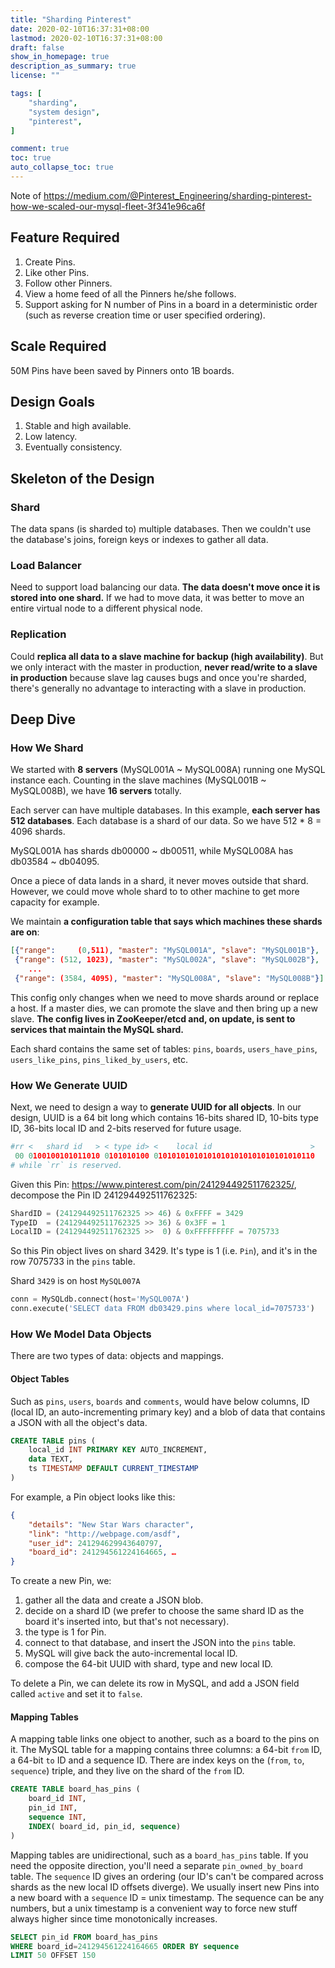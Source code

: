 ```yaml
---
title: "Sharding Pinterest"
date: 2020-02-10T16:37:31+08:00
lastmod: 2020-02-10T16:37:31+08:00
draft: false
show_in_homepage: true
description_as_summary: true
license: ""

tags: [
    "sharding",
    "system design",
    "pinterest",
]

comment: true
toc: true
auto_collapse_toc: true
---
```


Note of https://medium.com/@Pinterest_Engineering/sharding-pinterest-how-we-scaled-our-mysql-fleet-3f341e96ca6f

## Feature Required

1. Create Pins.
2. Like other Pins.
3. Follow other Pinners.
4. View a home feed of all the Pinners he/she follows.
5. Support asking for N number of Pins in a board in a deterministic order (such as reverse creation time or user specified ordering). 

## Scale Required

50M Pins have been saved by Pinners onto 1B boards.

## Design Goals

1. Stable and high available.
2. Low latency.
3. Eventually consistency.

## Skeleton of the Design

### Shard
The data spans (is sharded to) multiple databases. Then we couldn't use the database's joins, foreign keys or indexes to gather all data.

### Load Balancer
Need to support load balancing our data. **The data doesn't move once it is stored into one shard.** If we had to move data, it was better to move an entire virtual node to a different physical node.

### Replication
Could **replica all data to a slave machine for backup (high availability)**. But we only interact with the master in production, **never read/write to a slave in production** because slave lag causes bugs and once you're sharded, there's generally no advantage to interacting with a slave in production.

## Deep Dive

### How We Shard
We started with **8 servers** (MySQL001A ~ MySQL008A) running one MySQL instance each. Counting in the slave machines (MySQL001B ~ MySQL008B), we have **16 servers** totally.

Each server can have multiple databases. In this example, **each server has 512 databases**. Each database is a shard of our data. So we have 512 * 8 = 4096 shards.

MySQL001A has shards db00000 ~ db00511, while MySQL008A has db03584 ~ db04095.

Once a piece of data lands in a shard, it never moves outside that shard. However, we could move whole shard to to other machine to get more capacity for example.

We maintain **a configuration table that says which machines these shards are on**:
```json
[{"range":     (0,511), "master": "MySQL001A", "slave": "MySQL001B"},
 {"range": (512, 1023), "master": "MySQL002A", "slave": "MySQL002B"},
    ...
 {"range": (3584, 4095), "master": "MySQL008A", "slave": "MySQL008B"}]
```

This config only changes when we need to move shards around or replace a host. If a master dies, we can promote the slave and then bring up a new slave. **The config lives in ZooKeeper/etcd and, on update, is sent to services that maintain the MySQL shard.**

Each shard contains the same set of tables: `pins`, `boards`, `users_have_pins`, `users_like_pins`, `pins_liked_by_users`, etc.

### How We Generate UUID
Next, we need to design a way to **generate UUID for all objects**. In our design, UUID is a 64 bit long which contains 16-bits shared ID, 10-bits type ID, 36-bits local ID and 2-bits reserved for future usage.

```python
#rr <   shard id   > < type id> <    local id                      >
 00 0100100101011010 0101010100 010101010101010101010101010101010110
# while `rr` is reserved.
```

Given this Pin: https://www.pinterest.com/pin/241294492511762325/, decompose the Pin ID 241294492511762325:

```python
ShardID = (241294492511762325 >> 46) & 0xFFFF = 3429
TypeID  = (241294492511762325 >> 36) & 0x3FF = 1
LocalID = (241294492511762325 >>  0) & 0xFFFFFFFFF = 7075733
```

So this Pin object lives on shard 3429. It's type is 1 (i.e. `Pin`), and it's in the row 7075733 in the `pins` table.

Shard `3429` is on host `MySQL007A`
```python
conn = MySQLdb.connect(host='MySQL007A')
conn.execute('SELECT data FROM db03429.pins where local_id=7075733')
```

### How We Model Data Objects
There are two types of data: objects and mappings.

#### Object Tables
Such as `pins`, `users`, `boards` and `comments`, would have below columns, ID (local ID, an auto-incrementing primary key) and a blob of data that contains a JSON with all the object's data.

```sql
CREATE TABLE pins (
    local_id INT PRIMARY KEY AUTO_INCREMENT,
    data TEXT,
    ts TIMESTAMP DEFAULT CURRENT_TIMESTAMP
)
```

For example, a Pin object looks like this:
```json
{
    "details": "New Star Wars character", 
    "link": "http://webpage.com/asdf", 
    "user_id": 241294629943640797, 
    "board_id": 241294561224164665, …
}
```

To create a new Pin, we:
1. gather all the data and create a JSON blob.
2. decide on a shard ID (we prefer to choose the same shard ID as the board it's inserted into, but that's not necessary).
3. the type is 1 for Pin.
4. connect to that database, and insert the JSON into the `pins` table.
5. MySQL will give back the auto-incremental local ID.
6. compose the 64-bit UUID with shard, type and new local ID.

To delete a Pin, we can delete its row in MySQL, and add a JSON field called `active` and set it to `false`.

#### Mapping Tables

A mapping table links one object to another, such as a board to the pins on it. The MySQL table for a mapping contains three columns: a 64-bit `from` ID, a 64-bit `to` ID and a sequence ID. There are index keys on the (`from`, `to`, `sequence`) triple, and they live on the shard of the `from` ID.

```sql
CREATE TABLE board_has_pins (
    board_id INT,
    pin_id INT,
    sequence INT,
    INDEX( board_id, pin_id, sequence)
)
```

Mapping tables are unidirectional, such as a `board_has_pins` table. If you need the opposite direction, you'll need a separate `pin_owned_by_board` table. The `sequence` ID gives an ordering (our ID's can't be compared across shards as the new local ID offsets diverge). We usually insert new Pins into a new board with a `sequence` ID = unix timestamp. The sequence can be any numbers, but a unix timestamp is a convenient way to force new stuff always higher since time monotonically increases.

```sql
SELECT pin_id FROM board_has_pins
WHERE board_id=241294561224164665 ORDER BY sequence
LIMIT 50 OFFSET 150
```


